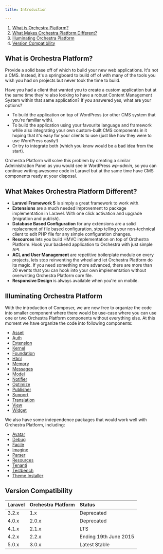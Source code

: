 ```yaml
---
title: Introduction

---
```


1. [What is Orchestra Platform?](#what)
2. [What Makes Orchestra Platform Different?](#what-different)
3. [Illuminating Orchestra Platform](#illuminate)
4. [Version Compatibility](#version-compatibility)

<a name="what"></a>
## What is Orchestra Platform?

Provide a solid base off of which to build your new web applications. It's not a CMS. Instead, it's a springboard to build off of with many of the tools you wish you had on projects but never took the time to build.

Have you had a client that wanted you to create a custom application but at the same time they're also looking to have a robust Content Management System within that same application? If you answered yes, what are your options?

* To build the application on top of WordPress (or other CMS system that you're familiar with).
* To build the application using your favourite language and framework while also integrating your own custom-built CMS components in it hoping that it's easy for your clients to use (just like how they were to use WordPress easily!)
* Or try to integrate both (which you know would be a bad idea from the start).

Orchestra Platform will solve this problem by creating a similar Administration Panel as you would see in WordPress *wp-admin*, so you can continue writing awesome code in Laravel but at the same time have CMS components ready at your disposal.

<a name="what-different"></a>
## What Makes Orchestra Platform Different?

* **Laravel Framework 5** is simply a great framework to work with.
* **Extensions** are a much needed improvement to package implementation in Laravel. With one click activation and upgrade (migration and publish).
* **Database Based Configuration** for any extensions are a solid replacement of file based configuration, stop telling your non-technical client to edit PHP file for any simple configuration changes.
* **Resources** lets you build HMVC implementation on top of Orchestra Platform. Hook your backend application to Orchestra with just simple API.
* **ACL and User Management** are repetitive boilerplate module on every projects, lets stop reinventing the wheel and let Orchestra Platform do its magic. If you need something more advanced, there are more than 20 events that you can hook into your own implementation without overwriting Orchestra Platform core file.
* **Responsive Design** is always available when you're on mobile.

<a name="illuminate"></a>
## Illuminating Orchestra Platform

With the introduction of Composer, we are now free to organize the code into smaller component where there would be use-case where you can use one or two Orchestra Platform components without everything else. At this moment we have organize the code into following components:

* [Asset]({doc-url}/components/asset)
* [Auth]({doc-url}/components/auth)
* [Extension]({doc-url}/components/extension)
* [Kernel]({doc-url}/components/kernel)
* [Foundation]({doc-url}/components/foundation)
* [Html]({doc-url}/components/html)
* [Memory]({doc-url}/components/memory)
* [Messages]({doc-url}/components/messages)
* [Model]({doc-url}/components/model)
* [Notifier]({doc-url}/components/notifier)
* [Optimize]({doc-url}/components/optimize)
* [Publisher]({doc-url}/components/publisher)
* [Support]({doc-url}/components/support)
* [Translation]({doc-url}/components/translation)
* [View]({doc-url}/components/view)
* [Widget]({doc-url}/components/widget)

We also have some independence packages that would work well with Orchestra Platform, including:

* [Avatar]({doc-url}/components/avatar)
* [Debug]({doc-url}/components/debug)
* [Facile]({doc-url}/components/facile)
* [Imagine]({doc-url}/components/imagine)
* [Parser]({doc-url}/components/parser)
* [Resources]({doc-url}/components/resources)
* [Tenanti]({doc-url}/components/tenanti)
* [Testbench]({doc-url}/components/testbench)
* [Theme Installer]({doc-url}/components/theme-installer)

<a name="version-compatibility"></a>
## Version Compatibility

Laravel    | Orchestra Platform  | Status
:----------|:--------------------|:----------------
 3.2.x     | 1.x                 | Deprecated
 4.0.x     | 2.0.x               | Deprecated
 4.1.x     | 2.1.x               | LTS
 4.2.x     | 2.2.x               | Ending 19th June 2015
 5.0.x     | 3.0.x               | Latest Stable

